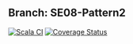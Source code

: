 ## Branch: SE08-Pattern2

[![Scala CI](https://github.com/AlexTemirbulatow/de.htwg.se.DotsAndBoxes/actions/workflows/scala.yml/badge.svg?branch=developer)](https://github.com/AlexTemirbulatow/de.htwg.se.DotsAndBoxes/actions/workflows/scala.yml)
[![Coverage Status](https://coveralls.io/repos/github/AlexTemirbulatow/de.htwg.se.DotsAndBoxes/badge.svg?branch=developer)](https://coveralls.io/github/AlexTemirbulatow/de.htwg.se.DotsAndBoxes?branch=developer)
